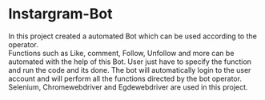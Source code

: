 # Instargram-Bot

In this project created a automated Bot which can be used according to the operator.</br>
Functions such as Like, comment, Follow, Unfollow and more can be automated with the help of this Bot.
User just have to specify the function and run the code and its done. The bot will automatically login to the user account and will perform all the functions directed by the bot operator.
Selenium, Chromewebdriver and Egdewebdriver are used in this project.
